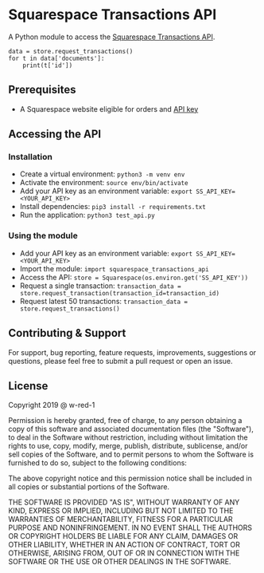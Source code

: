 # Squarespace Transactions API

A Python module to access the [Squarespace Transactions API](https://developers.squarespace.com/commerce-apis/transactions-api-overview).

```
data = store.request_transactions()
for t in data['documents']:
	print(t['id'])
```

## Prerequisites

* A Squarespace website eligible for orders and [API key](https://support.squarespace.com/hc/en-us/articles/236297987-Squarespace-API-keys)

## Accessing the API

### Installation

* Create a virtual environment: `python3 -m venv env`
* Activate the environment: `source env/bin/activate`
* Add your API key as an environment variable: `export SS_API_KEY=<YOUR_API_KEY>`
* Install dependencies: `pip3 install -r requirements.txt`
* Run the application: `python3 test_api.py`

### Using the module

* Add your API key as an environment variable: `export SS_API_KEY=<YOUR_API_KEY>`
* Import the module: `import squarespace_transactions_api`
* Access the API: `store = Squarespace(os.environ.get('SS_API_KEY'))`
* Request a single transaction: `transaction_data = store.request_transaction(transaction_id=transaction_id)`
* Request latest 50 transactions: `transaction_data = store.request_transactions()`

## Contributing & Support

For support, bug reporting, feature requests, improvements, suggestions or questions, please feel free to submit a pull request or open an issue.

## License

Copyright 2019 @ w-red-1

Permission is hereby granted, free of charge, to any person obtaining a copy of this software and associated documentation files (the "Software"), to deal in the Software without restriction, including without limitation the rights to use, copy, modify, merge, publish, distribute, sublicense, and/or sell copies of the Software, and to permit persons to whom the Software is furnished to do so, subject to the following conditions:

The above copyright notice and this permission notice shall be included in all copies or substantial portions of the Software.

THE SOFTWARE IS PROVIDED "AS IS", WITHOUT WARRANTY OF ANY KIND, EXPRESS OR IMPLIED, INCLUDING BUT NOT LIMITED TO THE WARRANTIES OF MERCHANTABILITY, FITNESS FOR A PARTICULAR PURPOSE AND NONINFRINGEMENT. IN NO EVENT SHALL THE AUTHORS OR COPYRIGHT HOLDERS BE LIABLE FOR ANY CLAIM, DAMAGES OR OTHER LIABILITY, WHETHER IN AN ACTION OF CONTRACT, TORT OR OTHERWISE, ARISING FROM, OUT OF OR IN CONNECTION WITH THE SOFTWARE OR THE USE OR OTHER DEALINGS IN THE SOFTWARE.